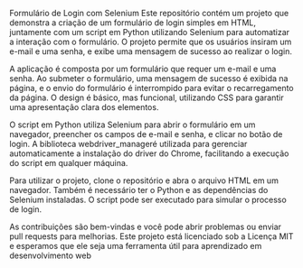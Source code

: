 Formulário de Login com Selenium
Este repositório contém um projeto que demonstra a criação de um formulário de login simples em HTML, juntamente com um script em Python utilizando Selenium para automatizar a interação com o formulário. O projeto permite que os usuários insiram um e-mail e uma senha, e exibe uma mensagem de sucesso ao realizar o login.

A aplicação é composta por um formulário que requer um e-mail e uma senha. Ao submeter o formulário, uma mensagem de sucesso é exibida na página, e o envio do formulário é interrompido para evitar o recarregamento da página. O design é básico, mas funcional, utilizando CSS para garantir uma apresentação clara dos elementos.

O script em Python utiliza Selenium para abrir o formulário em um navegador, preencher os campos de e-mail e senha, e clicar no botão de login. A biblioteca webdriver_manageré utilizada para gerenciar automaticamente a instalação do driver do Chrome, facilitando a execução do script em qualquer máquina.

Para utilizar o projeto, clone o repositório e abra o arquivo HTML em um navegador. Também é necessário ter o Python e as dependências do Selenium instaladas. O script pode ser executado para simular o processo de login.

As contribuições são bem-vindas e você pode abrir problemas ou enviar pull requests para melhorias. Este projeto está licenciado sob a Licença MIT e esperamos que ele seja uma ferramenta útil para aprendizado em desenvolvimento web
